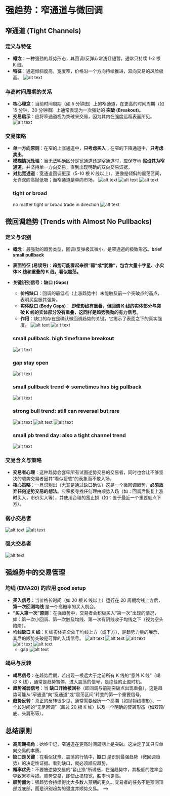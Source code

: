# 强趋势：窄通道与微回调

## 窄通道 (Tight Channels)

### 定义与特征

- **概念**：一种强劲的趋势形态，其回调/反弹非常浅且短暂，通常只持续 1-2 根 K 线。
- **特征**：通道倾斜度高，宽度窄，价格沿一个方向持续推进，双向交易的风险极高。
  ![alt text](image-99.png)

### 与高时间周期的关系

- **核心理念**：当前时间周期（如 5 分钟图）上的窄通道，在更高的时间周期（如 15 分钟、30 分钟图）上通常表现为一次强劲的 **突破 (Breakout)**。
- **交易启示**：应将窄通道视为突破来交易，因为其内在强度远超表面所见。
  ![alt text](image-100.png)

### 交易策略

- **单一方向原则**：在窄的上涨通道中，**只考虑买入**；在窄的下降通道中，**只考虑卖出**。
- **模糊情况处理**：当无法明确区分是宽通道还是窄通道时，应保守地 **假设其为窄通道**，并坚持单一方向交易，直到出现明确的双向交易证据。
- **对比宽通道**：宽通道回调更深（5-10 根 K 线以上），更像是倾斜的震荡区间，允许双向高抛低吸；而窄通道是单向市场。
  ![alt text](image-101.png)
  ![alt text](image-103.png)
  ![alt text](image-102.png)
  ### tight or broad
  no matter tight or broad trade in direction
  ![alt text](image-104.png)

## 微回调趋势 (Trends with Almost No Pullbacks)

### 定义与识别

- **概念**：最强劲的趋势类型，回调/反弹极其微小，是窄通道的极致形态。**brief small pullback**
- **表面特征 (易误导)**：**趋势可能看起来很“弱”或“犹豫”，包含大量十字星、小实体 K 线和重叠的 K 线，看似震荡。**
- **关键识别信号：缺口 (Gaps)**

  - **价格缺口**：回调的最低点（上涨趋势中）未能触及前一个突破点的高点，表明买盘极其强势。
  - **实体缺口 (Body Gaps)**： **即使影线有重叠，但回调 K 线的实体部分与突破 K 线的实体部分没有重叠，这同样是趋势强劲的有力信号**。
  - **作用**：缺口的存在是确认微回调趋势的关键，它揭示了表面之下的真实强度。
    ![alt text](image-105.png)
    ![alt text](image-106.png)

  ### small pullback. high timeframe breakout

  ![alt text](image-107.png)

  ### gap stay open

  ![alt text](image-108.png)

  ### small pullback trend => sometimes has big pullback

  ![alt text](image-109.png)

  ### strong bull trend: still can reversal but rare

  ![alt text](image-110.png)
  ![alt text](image-111.png)
  ![alt text](image-112.png)

  ### small pb trend day: also a tight channel trend

  ![alt text](image-113.png)

### 交易含义与策略

- **交易者心理**：这种趋势会套牢所有试图逆势交易的交易者，同时也会让不够坚决的顺势交易者因其“看似疲软”的表象而不敢入场。
- **核心策略**：一旦识别出（尤其是通过缺口确认）这是一个微回调趋势，**必须放弃任何逆势交易的想法**。应积极寻找任何理由顺势入场（如：回调后恢复上涨时买入，市价买入等），并使用合理的宽止损（如：置于最近一个重要低点下方）。

### 弱小交易者

![alt text](image-115.png)
![alt text](image-116.png)

### 强大交易者

![alt text](image-118.png)

## 强趋势中的交易管理

### 均线 (EMA20) 的应用 good setup

- **买入信号**：当价格长时间（如 20 根 K 线以上）运行在 20 周期均线上方后，**第一次回测均线** 是一个高概率的买入机会。
- **“买入第一次”原则**：在强趋势中，交易者会积极买入“第一次”出现的情况，如：第一次小回调、第一次触及均线、第一次有阴线收于均线之下（视为空头陷阱）。
- **均线缺口 K 线**：K 线实体完全处于均线上方（或下方），是趋势力量的展示，其后的顺势突破是可靠的入场信号。
  ![alt text](image-120.png)
  ![alt text](image-119.png)
  ![alt text](image-122.png)
  ![alt text](image-123.png)
  ![alt text](image-121.png)
  - gap
    ![alt text](image-125.png)

### 竭尽与反转

- **竭尽信号**：在趋势后期，若出现一根远大于之前所有 K 线的“意外 K 线”（竭尽 K 线），通常是趋势暂停、进入震荡的信号，是绝佳的止盈时机。
- **趋势减弱信号**：当 **缺口开始被回补**（即回调与前期突破点出现重叠），这是趋势可能从“窄通道”向“宽通道”或“震荡区间”转变的第一个重要信号。
- **趋势反转**：真正的反转很少见，通常需要经历一个高潮（如抛物线楔形）、一个长时间的“无尽回调”（超过 20 根 K 线）以及一个明确的反转形态（如双顶/底、头肩形等）。

## 总结原则

- **高周期视角**：始终牢记，窄通道在更高时间周期上是突破。这决定了其只应单向交易的本质。
- **缺口是关键**：在看似犹豫、震荡的行情中，**缺口** 是识别最强趋势（微回调趋势）的决定性证据。看到缺口，就必须顺应趋势。
- **概率优先**：不要被逆势交易的“紧止损”所诱惑，在强趋势中，其极低的胜率会导致累积亏损。顺势交易，即使止损较宽，胜率也更高。
- **顺势而为**：强趋势会持续得比大多数人预期的更久。交易者的任务不是预测顶部或底部，而是识别趋势的强度并顺势交易。 -->
